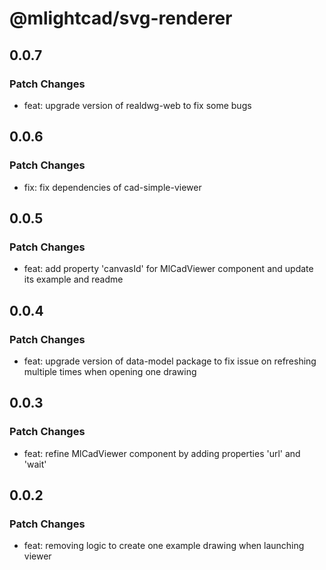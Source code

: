 # @mlightcad/svg-renderer

## 0.0.7

### Patch Changes

- feat: upgrade version of realdwg-web to fix some bugs

## 0.0.6

### Patch Changes

- fix: fix dependencies of cad-simple-viewer

## 0.0.5

### Patch Changes

- feat: add property 'canvasId' for MlCadViewer component and update its example and readme

## 0.0.4

### Patch Changes

- feat: upgrade version of data-model package to fix issue on refreshing multiple times when opening one drawing

## 0.0.3

### Patch Changes

- feat: refine MlCadViewer component by adding properties 'url' and 'wait'

## 0.0.2

### Patch Changes

- feat: removing logic to create one example drawing when launching viewer

